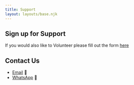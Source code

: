 ```yaml
---
title: Support
layout: layouts/base.njk
---
```


## Sign up for Support

If you would also like to Volunteer please fill out the form [here](/volunteer)

 ## Contact Us

 - [Email](mailto:Junctionislingtonmutualaid@gmail.com) 📧 
 - [WhatsApp](https://chat.whatsapp.com/BfkBo6uOCPXCGybgNWXNUg) 📲
